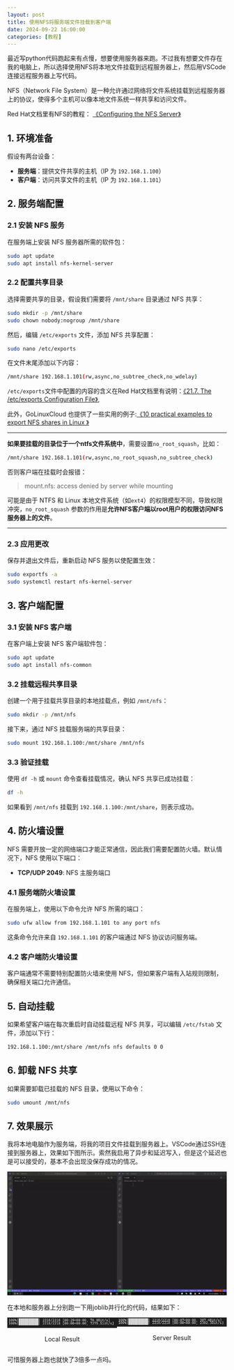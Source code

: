 ```yaml
---
layout: post
title: 使用NFS将服务端文件挂载到客户端
date: 2024-09-22 16:00:00
categories: [教程]
---
```


最近写python代码跑起来有点慢，想要使用服务器来跑。不过我有想要文件存在我的电脑上，所以选择使用NFS将本地文件挂载到远程服务器上，然后用VSCode连接远程服务器上写代码。


NFS（Network File System）是一种允许通过网络将文件系统挂载到远程服务器上的协议，使得多个主机可以像本地文件系统一样共享和访问文件。

Red Hat文档里有NFS的教程： [《Configuring the NFS Server》](https://docs.redhat.com/en/documentation/red_hat_enterprise_linux/7/html/storage_administration_guide/nfs-serverconfig#nfs-serverconfig-exports)
## 1. 环境准备
假设有两台设备：
- **服务端**：提供文件共享的主机（IP 为 `192.168.1.100`）
- **客户端**：访问共享文件的主机（IP 为 `192.168.1.101`）

## 2. 服务端配置

### 2.1 安装 NFS 服务
在服务端上安装 NFS 服务器所需的软件包：
```bash
sudo apt update
sudo apt install nfs-kernel-server
```

### 2.2 配置共享目录


选择需要共享的目录，假设我们需要将 `/mnt/share` 目录通过 NFS 共享：
```bash
sudo mkdir -p /mnt/share
sudo chown nobody:nogroup /mnt/share
```

然后，编辑 `/etc/exports` 文件，添加 NFS 共享配置：
```bash
sudo nano /etc/exports
```

在文件末尾添加以下内容：
```bash
/mnt/share 192.168.1.101(rw,async,no_subtree_check,no_wdelay)
```

`/etc/exports`文件中配置的内容的含义在Red Hat文档里有说明：[《21.7. The /etc/exports Configuration File》](https://docs.redhat.com/en/documentation/red_hat_enterprise_linux/5/html/deployment_guide/s1-nfs-server-config-exports),

此外，GoLinuxCloud 也提供了一些实用的例子:[《10 practical examples to export NFS shares in Linux
》](https://www.golinuxcloud.com/nfs-exports-options-examples/#8_Export_NFS_share_as_Read_Write_Mode)


---
**如果要挂载的目录位于一个ntfs文件系统中**，需要设置`no_root_squash`，比如：
```bash
/mnt/share 192.168.1.101(rw,async,no_root_squash,no_subtree_check)
```
否则客户端在挂载时会报错：
> mount.nfs: access denied by server while mounting

可能是由于 NTFS 和 Linux 本地文件系统（如`ext4`）的权限模型不同，导致权限冲突，`no_root_squash` 参数的作用是**允许NFS客户端以root用户的权限访问NFS服务器上的文件**。

---


### 2.3 应用更改
保存并退出文件后，重新启动 NFS 服务以使配置生效：
```bash
sudo exportfs -a
sudo systemctl restart nfs-kernel-server
```

## 3. 客户端配置

### 3.1 安装 NFS 客户端
在客户端上安装 NFS 客户端软件包：
```bash
sudo apt update
sudo apt install nfs-common
```

### 3.2 挂载远程共享目录
创建一个用于挂载共享目录的本地挂载点，例如 `/mnt/nfs`：
```bash
sudo mkdir -p /mnt/nfs
```

接下来，通过 NFS 挂载服务端的共享目录：
```bash
sudo mount 192.168.1.100:/mnt/share /mnt/nfs
```

### 3.3 验证挂载
使用 `df -h` 或 `mount` 命令查看挂载情况，确认 NFS 共享已成功挂载：
```bash
df -h
```
如果看到 `/mnt/nfs` 挂载到 `192.168.1.100:/mnt/share`，则表示成功。

## 4. 防火墙设置

NFS 需要开放一定的网络端口才能正常通信，因此我们需要配置防火墙。默认情况下，NFS 使用以下端口：
- **TCP/UDP 2049**: NFS 主服务端口

### 4.1 服务端防火墙设置
在服务端上，使用以下命令允许 NFS 所需的端口：
```bash
sudo ufw allow from 192.168.1.101 to any port nfs
```
这条命令允许来自 `192.168.1.101` 的客户端通过 NFS 协议访问服务端。

### 4.2 客户端防火墙设置
客户端通常不需要特别配置防火墙来使用 NFS，但如果客户端有入站规则限制，确保相关端口允许通信。

## 5. 自动挂载

如果希望客户端在每次重启时自动挂载远程 NFS 共享，可以编辑 `/etc/fstab` 文件，添加以下行：
```bash
192.168.1.100:/mnt/share /mnt/nfs nfs defaults 0 0
```

## 6. 卸载 NFS 共享
如果需要卸载已挂载的 NFS 目录，使用以下命令：
```bash
sudo umount /mnt/nfs
```

## 7. 效果展示

我将本地电脑作为服务端，将我的项目文件挂载到服务器上。VSCode通过SSH连接到服务器上，效果如下图所示。索然我启用了异步和延迟写入，但是这个延迟也是可以接受的，基本不会出现没保存成功的情况。

![NFS 文件写入](../assets/nfs/nfs_file_write.webp)

在本地和服务器上分别跑一下用joblib并行化的代码，结果如下：

<div style="display: flex; justify-content: space-around;">
    <div style="text-align: center;">
        <img src="../assets/nfs/local_res.png" alt="本地主机" style="max-width: 100%; height: auto;">
        <p>Local Result</p>
    </div>
    <div style="text-align: center;">
        <img src="../assets/nfs/server_res.png" alt="服务器" style="max-width: 100%; height: auto;">
        <p>Server Result</p>
    </div>
</div>

可惜服务器上跑也就快了3倍多一点吗。
